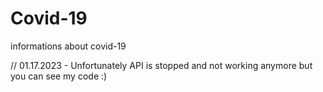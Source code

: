 # Covid-19
informations  about covid-19 


// 01.17.2023 - Unfortunately API is stopped and not working anymore but you can see my code :)
